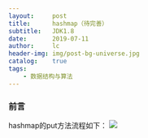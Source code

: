 ```yaml
---
layout:     post
title:      hashmap（待完善）
subtitle:   JDK1.8
date:       2019-07-11
author:     lc
header-img: img/post-bg-universe.jpg
catalog:    true
tags:
    - 数据结构与算法
---
```


### 前言
 hashmap的put方法流程如下：
 ![](https://github.com/skyWalkerLong/skywalkerlong.github.io/blob/master/img/2019071101.jpg?raw=true)
